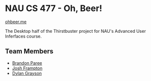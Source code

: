 # NAU CS 477 - Oh, Beer!

[ohbeer.me](http://ohbeer.me)

The Desktop half of the Thirstbuster project for NAU's Advanced User Inferfaces course. 

## Team Members
- [Brandon Paree](https://github.com/brandonparee)
- [Josh Frampton](https://github.com/jrf254)
- [Dylan Grayson](https://github.com/DylanGrayson) 
